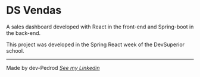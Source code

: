 # DS Vendas 
A sales dashboard developed with React in the front-end and Spring-boot in the back-end. 

This project was developed in the Spring React week of the DevSuperior school.

------

Made by dev-Pedrod  [*See my Linkedin*](https://www.linkedin.com/in/pedrooliveiradev/)

